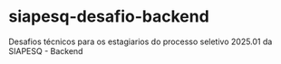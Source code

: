 # siapesq-desafio-backend
Desafios técnicos para os estagiarios do processo seletivo 2025.01 da SIAPESQ - Backend
